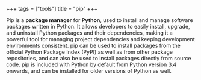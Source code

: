 +++
tags = ["tools"]
title = "pip"
+++

Pip is a **package manager** for **Python**,
 used to install and manage software packages written in Python. 
 It allows developers to easily install, upgrade, and uninstall 
 Python packages and their dependencies, making it a powerful tool for 
 managing project dependencies and keeping development environments consistent. 
 pip can be used to install packages from the official 
 Python Package Index (PyPI) as well as from other package repositories, 
 and can also be used to install packages directly from source code. 
 pip is included with Python by default from Python version 3.4 onwards, 
 and can be installed for older versions of Python as well.
 